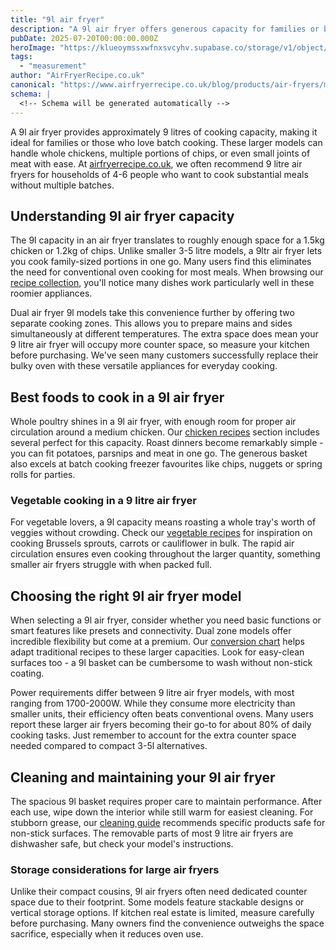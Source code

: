 ```yaml
---
title: "9l air fryer"
description: "A 9l air fryer offers generous capacity for families or batch cooking. These larger models work brilliantly for roasting joints, whole chickens, or multiple portions of chips. We'll help you decide if a 9 litre air fryer fits your kitchen and cooking style."
pubDate: 2025-07-20T00:00:00.000Z
heroImage: "https://klueoymssxwfnxsvcyhv.supabase.co/storage/v1/object/public/Shmucket/9l-air-fryer.png"
tags:
  - "measurement"
author: "AirFryerRecipe.co.uk"
canonical: "https://www.airfryerrecipe.co.uk/blog/products/air-fryers/models/9l-air-fryer"
schema: |
  <!-- Schema will be generated automatically -->
---
```


<p id="">A 9l air fryer provides approximately 9 litres of cooking capacity, making it ideal for families or those who love batch cooking. These larger models can handle whole chickens, multiple portions of chips, or even small joints of meat with ease. At <a href="https://www.airfryerrecipe.co.uk" id="">airfryerrecipe.co.uk</a>, we often recommend 9 litre air fryers for households of 4-6 people who want to cook substantial meals without multiple batches.</p><h2 id="">Understanding 9l air fryer capacity</h2><p id="">The 9l capacity in an air fryer translates to roughly enough space for a 1.5kg chicken or 1.2kg of chips. Unlike smaller 3-5 litre models, a 9ltr air fryer lets you cook family-sized portions in one go. Many users find this eliminates the need for conventional oven cooking for most meals. When browsing our <a href="https://www.airfryerrecipe.co.uk/recipes" id="">recipe collection</a>, you'll notice many dishes work particularly well in these roomier appliances.</p><p id="">Dual air fryer 9l models take this convenience further by offering two separate cooking zones. This allows you to prepare mains and sides simultaneously at different temperatures. The extra space does mean your 9 litre air fryer will occupy more counter space, so measure your kitchen before purchasing. We've seen many customers successfully replace their bulky oven with these versatile appliances for everyday cooking.</p><h2 id="">Best foods to cook in a 9l air fryer</h2><p id="">Whole poultry shines in a 9l air fryer, with enough room for proper air circulation around a medium chicken. Our <a href="https://www.airfryerrecipe.co.uk/recipe-category/chicken" id="">chicken recipes</a> section includes several perfect for this capacity. Roast dinners become remarkably simple - you can fit potatoes, parsnips and meat in one go. The generous basket also excels at batch cooking freezer favourites like chips, nuggets or spring rolls for parties.</p><h3 id="">Vegetable cooking in a 9 litre air fryer</h3><p id="">For vegetable lovers, a 9l capacity means roasting a whole tray's worth of veggies without crowding. Check our <a href="https://www.airfryerrecipe.co.uk/recipe-category/vegetables" id="">vegetable recipes</a> for inspiration on cooking Brussels sprouts, carrots or cauliflower in bulk. The rapid air circulation ensures even cooking throughout the larger quantity, something smaller air fryers struggle with when packed full.</p><h2 id="">Choosing the right 9l air fryer model</h2><p id="">When selecting a 9l air fryer, consider whether you need basic functions or smart features like presets and connectivity. Dual zone models offer incredible flexibility but come at a premium. Our <a href="https://www.airfryerrecipe.co.uk/air-fryer-conversion-chart" id="">conversion chart</a> helps adapt traditional recipes to these larger capacities. Look for easy-clean surfaces too - a 9l basket can be cumbersome to wash without non-stick coating.</p><p id="">Power requirements differ between 9 litre air fryer models, with most ranging from 1700-2000W. While they consume more electricity than smaller units, their efficiency often beats conventional ovens. Many users report these larger air fryers becoming their go-to for about 80% of daily cooking tasks. Just remember to account for the extra counter space needed compared to compact 3-5l alternatives.</p><h2 id="">Cleaning and maintaining your 9l air fryer</h2><p id="">The spacious 9l basket requires proper care to maintain performance. After each use, wipe down the interior while still warm for easiest cleaning. For stubborn grease, our <a href="https://www.airfryerrecipe.co.uk/air-fryer-cleaner" id="">cleaning guide</a> recommends specific products safe for non-stick surfaces. The removable parts of most 9 litre air fryers are dishwasher safe, but check your model's instructions.</p><h3 id="">Storage considerations for large air fryers</h3><p id="">Unlike their compact cousins, 9l air fryers often need dedicated counter space due to their footprint. Some models feature stackable designs or vertical storage options. If kitchen real estate is limited, measure carefully before purchasing. Many owners find the convenience outweighs the space sacrifice, especially when it reduces oven use.</p>
